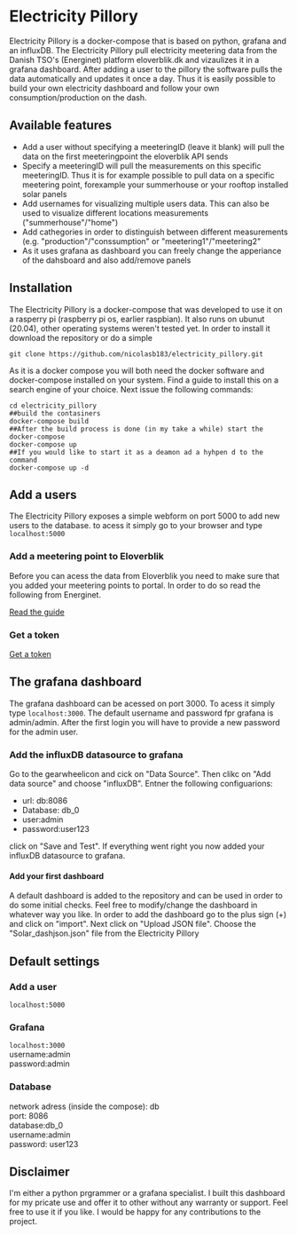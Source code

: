 
# Electricity Pillory
Electricity Pillory is a docker-compose that is based on python, grafana and an influxDB. The Electricity Pillory pull electricity meetering data from the Danish TSO's (Energinet) platform eloverblik.dk and vizaulizes it in a grafana dashboard. After adding a user to the pillory the software pulls the data automatically and updates it once a day. Thus it is easily possible to build your own electricity dashboard and follow your own consumption/production on the dash. 

## Available features
- Add a user without specifying a meeteringID (leave it blank) will pull the data on the first meeteringpoint the eloverblik API sends
- Specify a meeteringID will pull the measurements on this specific meeteringID. Thus it is for example possible to pull data on a specific meetering point, forexample your summerhouse or your rooftop installed solar panels
- Add usernames for visualizing multiple users data. This can also be used to visualize different locations measurements ("summerhouse"/"home")
- Add cathegories in order to distinguish between different measurements (e.g. "production"/"conssumption" or "meetering1"/"meetering2"
- As it uses grafana as dashboard you can freely change the apperiance of the dahsboard and also add/remove panels
## Installation
The Electricity Pillory is a docker-compose that was developed to use it on a rasperry pi (raspberry pi os, earlier raspbian). It also runs on ubunut (20.04), other operating systems weren't tested yet. 
In order to install it download the repository or do a simple 
```
git clone https://github.com/nicolasb183/electricity_pillory.git
```

As it is a docker compose you will both need the docker software and docker-compose installed on your system. Find a guide to install this on a search engine of your choice. 
Next issue the following commands:
```##cd into the electricity pillory folder
cd electricity_pillory
##build the contasiners
docker-compose build
##After the build process is done (in my take a while) start the docker-compose
docker-compose up
##If you would like to start it as a deamon ad a hyhpen d to the command
docker-compose up -d
```
## Add a users
The Electricity Pillory exposes a simple webform on port 5000 to add new users to the database. to acess it simply go to your browser and type  
```localhost:5000```

### Add a meetering point to Eloverblik
Before you can acess the data from Eloverblik you need to make sure that you added your meetering points to portal. In order to do so read the following from Energinet. 

[Read the guide](https://energinet.dk/-/media/1C8ECDF4A59C4568A5C05798E4D2B5BD.pdf)
### Get a token

[Get a token](https://energinet.dk/-/media/89C11ABC00C84D4CA8B3B96819169A44.pdf)
## The grafana dashboard
The grafana dashboard can be acessed on port 3000. To acess it simply type ```localhost:3000```. The default username and password fpr grafana is admin/admin. After the first login you will have to provide a new password for the admin user. 
### Add the influxDB datasource to grafana
Go to the gearwheelicon and cick on "Data Source". Then clikc on "Add data source" and choose "influxDB". Entner the following configuarions:
- url: db:8086
- Database: db_0
- user:admin
- password:user123

click on "Save and Test". If everything went right you now added your influxDB datasource to grafana. 
#### Add your first dashboard
A default dashboard is added to the repository and can be used in order to do some initial checks. Feel free to modify/change the dashboard in whatever way you like. In order to add the dashboard go to the plus sign (+) and click on "import". Next click on "Upload JSON file". Choose the "Solar_dashjson.json" file from the Electricity Pillory
## Default settings
### Add a user
```localhost:5000```
### Grafana
```localhost:3000```  
username:admin  
password:admin  
### Database
network adress (inside the compose): db  
port: 8086  
database:db_0  
username:admin  
password: user123  
## Disclaimer
I'm either a python prgrammer or a grafana specialist. I built this dashboard for my pricate use and offer it to other without any warranty or support. Feel free to use it if you like. I would be happy for any contributions to the project. 

